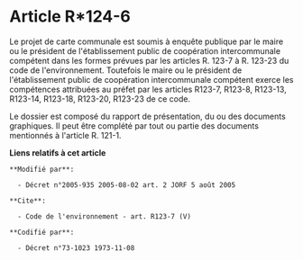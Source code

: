 # Article R*124-6

Le projet de carte communale est soumis à enquête publique par le maire ou le président de l'établissement public de
coopération intercommunale compétent dans les formes prévues par les articles R. 123-7 à R. 123-23 du code de
l'environnement. Toutefois le maire ou le président de l'établissement public de coopération intercommunale compétent exerce
les compétences attribuées au préfet par les articles R123-7, R123-8, R123-13, R123-14, R123-18, R123-20, R123-23 de ce
code. 

Le dossier est composé du rapport de présentation, du ou des documents graphiques. Il peut être complété par tout ou partie
des documents mentionnés à l'article R. 121-1.

**Liens relatifs à cet article**

	**Modifié par**:

	  - Décret n°2005-935 2005-08-02 art. 2 JORF 5 août 2005

	**Cite**:

	  - Code de l'environnement - art. R123-7 (V)

	**Codifié par**:

	  - Décret n°73-1023 1973-11-08

